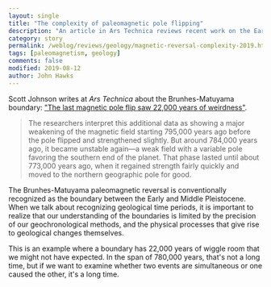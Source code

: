 ```yaml
---
layout: single
title: "The complexity of paleomagnetic pole flipping"
description: "An article in Ars Technica reviews recent work on the Early-Mid Pleistocene boundary."
category: story
permalink: /weblog/reviews/geology/magnetic-reversal-complexity-2019.html
tags: [paleomagnetism, geology]
comments: false
modified: 2019-08-12
author: John Hawks
---
```



Scott Johnson writes at <em>Ars Technica</em> about the Brunhes-Matuyama boundary: <a href="https://arstechnica.com/science/2019/08/the-last-magnetic-pole-flip-saw-22000-years-of-weirdness/">"The last magnetic pole flip saw 22,000 years of weirdness"</a>.

<blockquote>The researchers interpret this additional data as showing a major weakening of the magnetic field starting 795,000 years ago before the pole flipped and strengthened slightly. But around 784,000 years ago, it became unstable again—a weak field with a variable pole favoring the southern end of the planet. That phase lasted until about 773,000 years ago, when it regained strength fairly quickly and moved to the northern geographic pole for good.</blockquote>

The Brunhes-Matuyama paleomagnetic reversal is conventionally recognized as the boundary between the Early and Middle Pleistocene. When we talk about recognizing geological time periods, it is important to realize that our understanding of the boundaries is limited by the precision of our geochronological methods, and the physical processes that give rise to geological changes themselves.

This is an example where a boundary has 22,000 years of wiggle room that we might not have expected. In the span of 780,000 years, that's not a long time, but if we want to examine whether two events are simultaneous or one caused the other, it's a long time.


